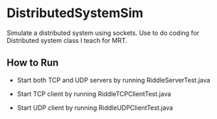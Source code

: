 # DistributedSystemSim
Simulate a distributed system using sockets. Use to do coding for Distributed system class I teach for MRT.


## How to Run

* Start both TCP and UDP servers by running RiddleServerTest.java

* Start TCP client by running RiddleTCPClientTest.java

* Start UDP client by running RiddleUDPClientTest.java
